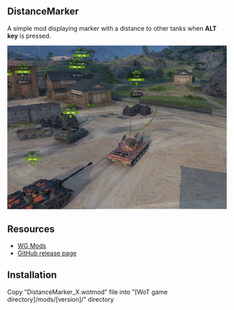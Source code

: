 ## DistanceMarker
A simple mod displaying marker with a distance to other tanks when **ALT key** is pressed.

![Preview image](images/preview.jpg)

## Resources
* [WG Mods](https://wgmods.net/6662/)
* [GitHub release page](https://github.com/Pruszko/DistanceMarker/releases)

## Installation
Copy "DistanceMarker_X.wotmod" file into "[WoT game directory]/mods/[version]/" directory